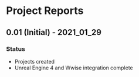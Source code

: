 # Project Reports

## 0.01 \(Initial\) - 2021\_01\_29

### Status

* Projects created
* Unreal Engine 4 and Wwise integration complete

